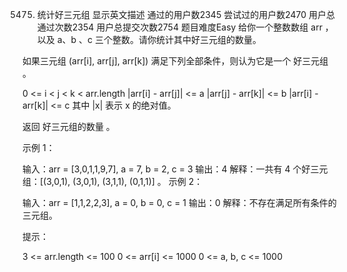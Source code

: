 5475. 统计好三元组 显示英文描述 
通过的用户数2345
尝试过的用户数2470
用户总通过次数2354
用户总提交次数2754
题目难度Easy
给你一个整数数组 arr ，以及 a、b 、c 三个整数。请你统计其中好三元组的数量。

如果三元组 (arr[i], arr[j], arr[k]) 满足下列全部条件，则认为它是一个 好三元组 。

0 <= i < j < k < arr.length
|arr[i] - arr[j]| <= a
|arr[j] - arr[k]| <= b
|arr[i] - arr[k]| <= c
其中 |x| 表示 x 的绝对值。

返回 好三元组的数量 。

 

示例 1：

输入：arr = [3,0,1,1,9,7], a = 7, b = 2, c = 3
输出：4
解释：一共有 4 个好三元组：[(3,0,1), (3,0,1), (3,1,1), (0,1,1)] 。
示例 2：

输入：arr = [1,1,2,2,3], a = 0, b = 0, c = 1
输出：0
解释：不存在满足所有条件的三元组。
 

提示：

3 <= arr.length <= 100
0 <= arr[i] <= 1000
0 <= a, b, c <= 1000
